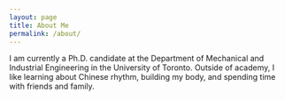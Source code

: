 ```yaml
---
layout: page
title: About Me
permalink: /about/
---
```

I am currently a Ph.D. candidate at the Department of Mechanical and Industrial Engineering in the University of Toronto. Outside of academy, I like learning about Chinese rhythm, building my body, and spending time with friends and family.   
<br>
<br>
<!-- Download my <a href="https://www.dropbox.com/s/5u9y783zxpwdjjr/sotocv.pdf?dl=0" download="Soto, Paul- CV">CV</a><br> -->
<br>
